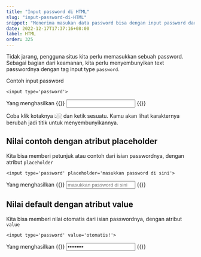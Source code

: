 ```yaml
---
title: "Input password di HTML"
slug: "input-password-di-HTML"
snippet: "Menerima masukan data password bisa dengan input password dari HTML agar tersembunyi"
date: 2022-12-17T17:37:16+08:00
label: HTML
order: 325
---
```


Tidak jarang, pengguna situs kita perlu memasukkan sebuah password. Sebagai bagian dari keamanan, kita perlu menyembunyikan text passwordnya dengan tag input type `password`.

Contoh input password
```
<input type='password'>
```

Yang menghasilkan
{{<rawhtml>}}
<input type='password'>
{{</rawhtml>}}

Coba klik kotaknya  👆🏼 dan ketik sesuatu. Kamu akan lihat karakternya berubah jadi titik untuk menyembunyikannya.

## Nilai contoh dengan atribut placeholder
Kita bisa memberi petunjuk atau contoh dari isian passwordnya, dengan atribut `placeholder`

```
<input type='password' placeholder='masukkan password di sini'>
```

Yang menghasilkan
{{<rawhtml>}}
<input type='password' placeholder='masukkan password di sini'>
{{</rawhtml>}}

## Nilai default dengan atribut value
Kita bisa memberi nilai otomatis dari isian passwordnya, dengan atribut `value`

```
<input type='password' value='otomatis!'>
```

Yang menghasilkan
{{<rawhtml>}}
<input type='password' value='otomatis!'>
{{</rawhtml>}}